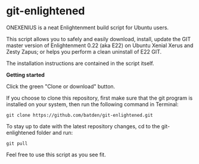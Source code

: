 # git-enlightened
ONEXENIUS is a neat Enlightenment build script for Ubuntu users.

This script allows you to safely and easily download, install, update the GIT
master version of Enlightenment 0.22 (aka E22) on Ubuntu Xenial Xerus
and Zesty Zapus; or helps you perform a clean uninstall of E22 GIT.

The installation instructions are contained in the script itself.

**Getting started**

Click the green "Clone or download" button.

If you choose to clone this repository, first make sure that the git program is installed
on your system,
then run the following command in Terminal:
```
git clone https://github.com/batden/git-enlightened.git
```

To stay up to date with the latest repository changes, cd to the git-enlightened folder
and run:
```
git pull
```

Feel free to use this script as you see fit.
